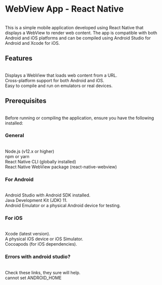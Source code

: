 <h1>WebView App - React Native</h1><br>
This is a simple mobile application developed using React Native that displays a WebView to render web content. The app is compatible with both Android and iOS platforms and can be compiled using Android Studio for Android and Xcode for iOS.<br>

<h2>Features</h2><br>
Displays a WebView that loads web content from a URL.<br>
Cross-platform support for both Android and iOS.<br>
Easy to compile and run on emulators or real devices.<br>
<h2>Prerequisites</h2><br>
Before running or compiling the application, ensure you have the following installed:<br>

<h3>General</h3><br>
Node.js (v12.x or higher)<br>
npm or yarn<br>
React Native CLI (globally installed)<br>
React Native WebView package (react-native-webview)<br>
<h3>For Android</h3><br>
Android Studio with Android SDK installed.<br>
Java Development Kit (JDK) 11.<br>
Android Emulator or a physical Android device for testing.<br>
<h3>For iOS</h3><br>
Xcode (latest version).<br>
A physical iOS device or iOS Simulator.<br>
Cocoapods (for iOS dependencies).<br>

<h3>Errors with android studio?</h3><br>
Check these links, they sure will help.<br>
<href a="https://stackoverflow.com/questions/36778085/unable-to-build-react-native-app-on-android-device-failed-to-find-target-with-h/36787719#36787719">cannot set ANDROID_HOME</href>
